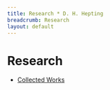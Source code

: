 ```yaml
---
title: Research * D. H. Hepting
breadcrumb: Research
layout: default
---
```

# Research

- [Collected Works](./works/)
